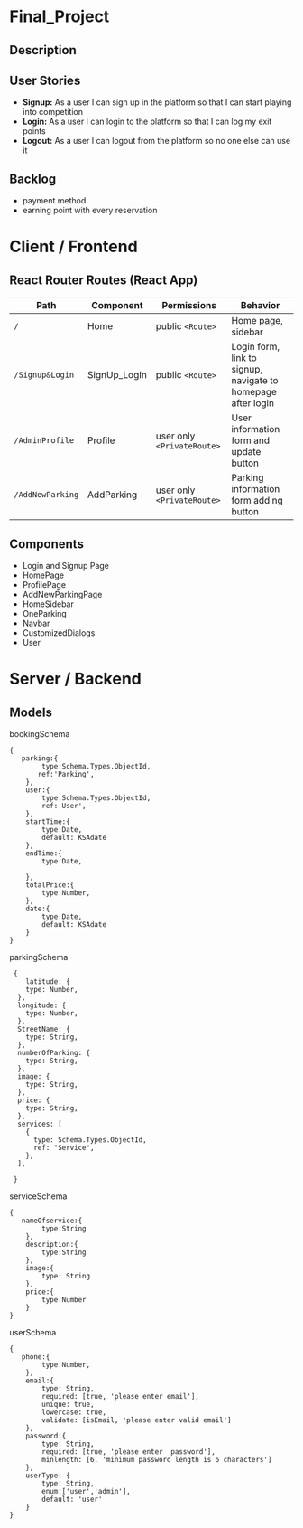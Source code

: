 # Final_Project

## Description

## User Stories

- **Signup:** As a user I can sign up in the platform so that I can start playing into competition
- **Login:** As a user I can login to the platform so that I can log my exit points
- **Logout:** As a user I can logout from the platform so no one else can use it

## Backlog

- payment method
- earning point with every reservation

# Client / Frontend

## React Router Routes (React App)

| Path             | Component            | Permissions                | Behavior                                                     |
| ---------------- | -------------------- | -------------------------- | ------------------------------------------------------------ |
| `/`              | Home                 | public `<Route>`           | Home page, sidebar                                           |
| `/Signup&Login`  | SignUp_LogIn         | public `<Route>`           | Login form, link to signup, navigate to homepage after login |
| `/AdminProfile`  | Profile              | user only `<PrivateRoute>` | User information form and update button                      |
| `/AddNewParking` | AddParking           | user only `<PrivateRoute>` | Parking information form adding button                       |


## Components

- Login and Signup Page
- HomePage
- ProfilePage
- AddNewParkingPage
- HomeSidebar
- OneParking
- Navbar
- CustomizedDialogs
- User

# Server / Backend

## Models

bookingSchema

```
{
   parking:{
        type:Schema.Types.ObjectId,
       ref:'Parking',
    },
    user:{
        type:Schema.Types.ObjectId,
        ref:'User',
    },
    startTime:{
        type:Date,
        default: KSAdate
    },
    endTime:{
        type:Date,
        
    },
    totalPrice:{
        type:Number,
    },
    date:{
        type:Date,
        default: KSAdate
    }
}
```

parkingSchema

```
 {
    latitude: {
    type: Number,
  },
  longitude: {
    type: Number,
  },
  StreetName: {
    type: String,
  },
  numberOfParking: {
    type: String,
  },
  image: {
    type: String,
  },
  price: {
    type: String,
  },
  services: [
    {
      type: Schema.Types.ObjectId,
      ref: "Service",
    },
  ],
   
 }
```
serviceSchema

```
{
   nameOfservice:{
        type:String
    },
    description:{
        type:String
    },
    image:{
        type: String
    },
    price:{
        type:Number
    }
}
```
userSchema

```
{
   phone:{
        type:Number,
    },
    email:{
        type: String,
        required: [true, 'please enter email'],
        unique: true,
        lowercase: true,
        validate: [isEmail, 'please enter valid email']
    },
    password:{
        type: String,
        required: [true, 'please enter  password'],
        minlength: [6, 'minimum password length is 6 characters']
    },
    userType: {
        type: String,
        enum:['user','admin'],
        default: 'user'
    }  
}